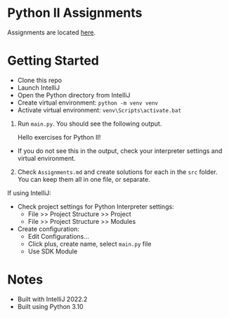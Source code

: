 # Python II Assignments
Assignments are located [here](Assignments.md).

# Getting Started
- Clone this repo
- Launch IntelliJ
- Open the Python directory from IntelliJ
- Create virtual environment: `python -m venv venv`
- Activate virtual environment: `venv\Scripts\activate.bat`

1. Run `main.py`. You should see the following output.

    Hello exercises for Python II!
- If you do not see this in the output, check your interpreter settings and virtual environment.

2. Check `Assignments.md` and create solutions for each in the `src` folder. You can keep them all in one file, or separate.

If using IntelliJ:
- Check project settings for Python Interpreter settings:
    - File >> Project Structure >> Project
    - File >> Project Structure >> Modules
- Create configuration:
    - Edit Configurations...
    - Click plus, create name, select `main.py` file
    - Use SDK Module

# Notes
- Built with IntelliJ 2022.2
- Built using Python 3.10